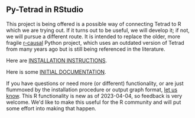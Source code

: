 ## Py-Tetrad in RStudio

This project is being offered is a possible way of connecting Tetrad to R which we are trying out. If it turns out to be useful, we will develop it; if not, we will pursue a different route. It is intended to replace the older, more fragile [r-causal](https://github.com/bd2kccd/r-causal) Python project, which uses an outdated version of Tetrad from many years ago but is still being referenced in the literature.

Here are [INSTALLATION INSTRUCTIONS](https://github.com/cmu-phil/py-tetrad/blob/main/pytetrad/R/INSTALLATION.md).

Here is some [INITIAL DOCUMENTATION](https://github.com/cmu-phil/py-tetrad/blob/main/pytetrad/R/DOCUMENTATION.md).

If you have questions or need more (or different) functionality, or are just flummoxed by the installation procedure or output graph format, [let us know](https://github.com/cmu-phil/py-tetrad/issues). This R functionality is new as of 2023-04-04, so feedback is very welcome. We'd like to make this useful for the R community and will put some effort into making that happen.
